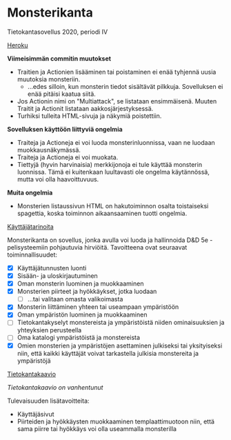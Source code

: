 # Monsterikanta
Tietokantasovellus 2020, periodi IV

[Heroku](http://tsoha-monsterikanta.herokuapp.com/)

**Viimeisimmän commitin muutokset**
- Traitien ja Actionien lisääminen tai poistaminen ei enää tyhjennä uusia muutoksia monsteriin.
  - ...edes silloin, kun monsterin tiedot sisältävät pilkkuja. Sovelluksen ei enää pitäisi kaatua siitä.
- Jos Actionin nimi on "Multiattack", se listataan ensimmäisenä. Muuten Traitit ja Actionit listataan aakkosjärjestyksessä.
- Turhiksi tulleita HTML-sivuja ja näkymiä poistettiin.

**Sovelluksen käyttöön liittyviä ongelmia**
- Traiteja ja Actioneja ei voi luoda monsterinluonnissa, vaan ne luodaan muokkausnäkymässä.
- Traiteja ja Actioneja ei voi muokata.
- Tiettyjä (hyvin harvinaisia) merkkijonoja ei tule käyttää monsterin luonnissa. Tämä ei kuitenkaan luultavasti ole ongelma käytännössä, mutta voi olla haavoittuvuus.

**Muita ongelmia**
- Monsterien listaussivun HTML on hakutoiminnon osalta toistaiseksi spagettia, koska toiminnon aikaansaaminen tuotti ongelmia.


[Käyttäjätarinoita](https://github.com/luuranko/monsterikanta/blob/master/documentation/userstory.md)

Monsterikanta on sovellus, jonka avulla voi luoda ja hallinnoida D&D 5e -pelisysteemiin pohjautuvia hirviöitä.
Tavoitteena ovat seuraavat toiminnallisuudet:
- [x] Käyttäjätunnusten luonti 
- [x] Sisään- ja uloskirjautuminen
- [x] Oman monsterin luominen ja muokkaaminen
- [x] Monsterien piirteet ja hyökkäykset, jotka luodaan
  - [ ] ...tai valitaan omasta valikoimasta 
- [x] Monsterin liittäminen yhteen tai useampaan ympäristöön
- [x] Oman ympäristön luominen ja muokkaaminen
- [ ] Tietokantakyselyt monstereista ja ympäristöistä niiden ominaisuuksien ja yhteyksien perusteella
- [ ] Oma katalogi ympäristöistä ja monstereista
- [x] Omien monsterien ja ympäristöjen asettaminen julkiseksi tai yksityiseksi niin, että kaikki käyttäjät voivat tarkastella julkisia monstereita ja ympäristöjä

[Tietokantakaavio](https://github.com/luuranko/monsterikanta/blob/master/tietokantakaavio.png)

*Tietokantakaavio on vanhentunut*

Tulevaisuuden lisätavoitteita:
- Käyttäjäsivut
- Piirteiden ja hyökkäysten muokkaaminen templaattimuotoon niin, että sama piirre tai hyökkäys voi olla useammalla monsterilla
